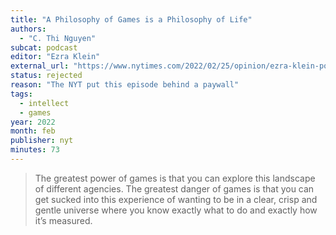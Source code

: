```yaml
---
title: "A Philosophy of Games is a Philosophy of Life"
authors:
  - "C. Thi Nguyen"
subcat: podcast
editor: "Ezra Klein"
external_url: "https://www.nytimes.com/2022/02/25/opinion/ezra-klein-podcast-c-thi-nguyen.html"
status: rejected
reason: "The NYT put this episode behind a paywall"
tags:
  - intellect
  - games
year: 2022
month: feb
publisher: nyt
minutes: 73
---
```


> The greatest power of games is that you can explore this landscape of different agencies.
The greatest danger of games is that you can get sucked into this experience of wanting to be in a clear, crisp and gentle universe where you know exactly what to do and exactly how it’s measured.
